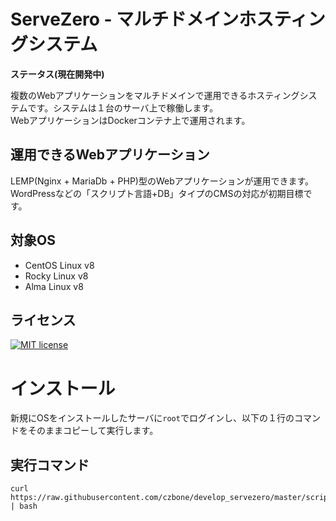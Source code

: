 # ServeZero - マルチドメインホスティングシステム

**ステータス(現在開発中)**

複数のWebアプリケーションをマルチドメインで運用できるホスティングシステムです。システムは１台のサーバ上で稼働します。  
WebアプリケーションはDockerコンテナ上で運用されます。

## 運用できるWebアプリケーション

LEMP(Nginx + MariaDb + PHP)型のWebアプリケーションが運用できます。  
WordPressなどの「スクリプト言語+DB」タイプのCMSの対応が初期目標です。

## 対象OS
- CentOS Linux v8
- Rocky Linux v8
- Alma Linux v8

## ライセンス

[![MIT license](https://img.shields.io/badge/License-MIT-blue.svg)](https://lbesson.mit-license.org/)

# インストール
新規にOSをインストールしたサーバに`root`でログインし、以下の１行のコマンドをそのままコピーして実行します。

## 実行コマンド
```
curl https://raw.githubusercontent.com/czbone/develop_servezero/master/script/build_env.sh | bash
```
